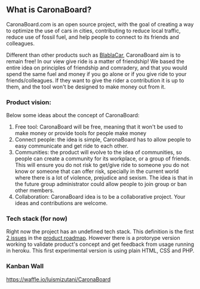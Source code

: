 ## What is CaronaBoard?

CaronaBoard.com is an open source project, with the goal of creating a way to optimize the use of cars in cities, contributing to reduce local traffic, reduce use of fossil fuel, and help people to connect to its friends and colleagues.

Different than other products such as [BlablaCar](http://www.blablacar.com), CaronaBoard aim is to remain free! In our view give ride is a matter of friendship! We based the entire idea on principles of friendship and comradery, and that you would spend the same fuel and money if you go alone or if you give ride to your friends/colleagues.  If they want to give the rider a contribution it is up to them, and the tool won't be designed to make money out from it.

### Product vision:

Below some ideas about the concept of CaronaBoard:

1. Free tool: CaronaBoard will be free, meaning that it won't be used to make money or provide tools for people make money
2. Connect people: the idea is simple, CaronaBoard has to allow people to easy communicate and get ride to each other.
3. Communities: the product will evolve to the idea of communities, so people can create a community for its workplace, or a group of friends. This will ensure you do not risk to get/give ride to someone you do not know or someone that can offer risk, specially in the current world where there is a lot of violence, prejudice and sexism. The idea is that in the future group administrator could allow people to join group or ban other members.
4. Collaboration: CaronaBoard idea is to be a collaborative project. Your ideas and contributions are welcome.

### Tech stack (for now)

Right now the project has an undefined tech stack. This definition is the first [2 issues](https://github.com/luismizutani/CaronaBoard/issues) in the [product roadmap](https://waffle.io/luismizutani/CaronaBoard). However there is a protorype version working to validate product's concept and get feedback from usage running in heroku. This first experimental version is using plain HTML, CSS and PHP.

### Kanban Wall

https://waffle.io/luismizutani/CaronaBoard
